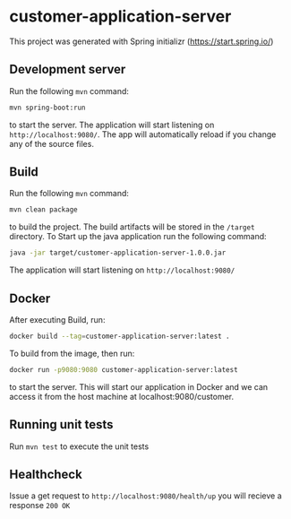 # customer-application-server

This project was generated with Spring initializr (https://start.spring.io/)

## Development server

Run the following `mvn` command:
```bash
mvn spring-boot:run
`````
to start the server. The application will start listening on `http://localhost:9080/`. 
The app will automatically reload if you change any of the source files.

## Build

Run the following `mvn` command:
```bash
mvn clean package
`````
to build the project. The build artifacts will be stored in the `/target` directory. To Start up the java application run the following command: 
```bash
java -jar target/customer-application-server-1.0.0.jar
````` 
The application will start listening on `http://localhost:9080/`

## Docker
 After executing Build, run:
 ```bash
docker build --tag=customer-application-server:latest .
`````
To build from the image, then run:
```bash
docker run -p9080:9080 customer-application-server:latest
`````
to start the server. This will start our application in Docker and we can access it from the host machine at localhost:9080/customer.

## Running unit tests

Run `mvn test` to execute the unit tests

## Healthcheck

Issue a get request to `http://localhost:9080/health/up` you will recieve a response `200 OK`
